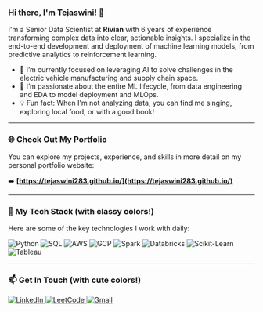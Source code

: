 ### Hi there, I'm Tejaswini! 👋

I'm a Senior Data Scientist at **Rivian** with 6 years of experience transforming complex data into clear, actionable insights. I specialize in the end-to-end development and deployment of machine learning models, from predictive analytics to reinforcement learning.

- 🔭 I’m currently focused on leveraging AI to solve challenges in the electric vehicle manufacturing and supply chain space.
- 🌱 I’m passionate about the entire ML lifecycle, from data engineering and EDA to model deployment and MLOps.
- 💡 Fun fact: When I'm not analyzing data, you can find me singing, exploring local food, or with a good book!

---

### 🌐 Check Out My Portfolio

You can explore my projects, experience, and skills in more detail on my personal portfolio website:

➡️ **[https://tejaswini283.github.io/](https://tejaswini283.github.io/)**

---

### 🔧 My Tech Stack (with classy colors!)

Here are some of the key technologies I work with daily:

![Python](https://img.shields.io/badge/Python-3776AB?style=for-the-badge&logo=python&logoColor=white&colorA=F0F0F0&colorB=8DABAE)
![SQL](https://img.shields.io/badge/SQL-4479A1?style=for-the-badge&logo=postgresql&logoColor=white&colorA=F0F0F0&colorB=A2C0C3)
![AWS](https://img.shields.io/badge/AWS-232F3E?style=for-the-badge&logo=amazon-aws&logoColor=white&colorA=F0F0F0&colorB=BBD7D8)
![GCP](https://img.shields.io/badge/Google_Cloud-4285F4?style=for-the-badge&logo=google-cloud&logoColor=white&colorA=F0F0F0&colorB=CCDCDC)
![Spark](https://img.shields.io/badge/Apache_Spark-E25A1C?style=for-the-badge&logo=apache-spark&logoColor=white&colorA=F0F0F0&colorB=D9E6E3)
![Databricks](https://img.shields.io/badge/Databricks-FF3621?style=for-the-badge&logo=databricks&logoColor=white&colorA=F0F0F0&colorB=B1B3B3)
![Scikit-Learn](https://img.shields.io/badge/scikit--learn-%23F7931E.svg?style=for-the-badge&logo=scikit-learn&logoColor=white&colorA=F0F0F0&colorB=C4C8CC)
![Tableau](https://img.shields.io/badge/Tableau-E97627?style=for-the-badge&logo=tableau&logoColor=white&colorA=F0F0F0&colorB=A8B2BD)

---

### 📫 Get In Touch (with cute colors!)

<p align="left">
  <a href="https://www.linkedin.com/in/tejaswini-parlapalli/" target="_blank">
    <img src="https://img.shields.io/badge/LinkedIn-0077B5?style=for-the-badge&logo=linkedin&logoColor=white&colorA=F0F0F0&colorB=C6DCE4" alt="LinkedIn">
  </a>
  <a href="https://leetcode.com/u/Tejaswini_283/" target="_blank">
    <img src="https://img.shields.io/badge/LeetCode-FFA116?style=for-the-badge&logo=leetcode&logoColor=black&colorA=F0F0F0&colorB=FAD1AA" alt="LeetCode">
  </a>
  <a href="mailto:parlapallitejaswini283@gmail.com">
    <img src="https://img.shields.io/badge/Gmail-D14836?style=for-the-badge&logo=gmail&logoColor=white&colorA=F0F0F0&colorB=F7B7B8" alt="Gmail">
  </a>
</p>
